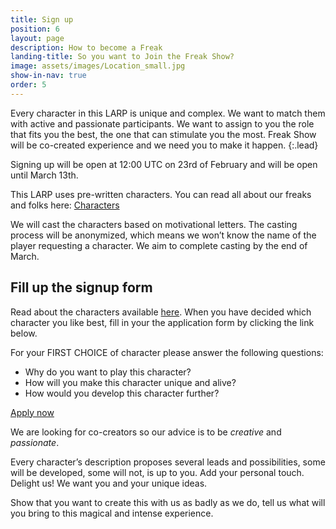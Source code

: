 ```yaml
---
title: Sign up
position: 6
layout: page
description: How to become a Freak
landing-title: So you want to Join the Freak Show?
image: assets/images/Location_small.jpg
show-in-nav: true
order: 5
---
```


Every character in this LARP is unique and complex. We want to match them with
active and passionate participants. We want to assign to you the role that fits you the best, the one
that can stimulate you the most. Freak Show will be co-created experience and we need you to make it happen.
{:.lead}

Signing up will be open at 12:00 UTC on 23rd of February and will be open until March 13th.

This LARP uses pre-written characters. You can read all about our freaks and folks here: [Characters](/characters.html)


We will cast the characters based on motivational letters. The casting process will be anonymized, which means we won’t know the name of the player requesting a character. We aim to complete casting by the end of March.

## Fill up the signup form

<div class="row">

<div class="6u 12u$(small)" markdown="1">

Read about the characters available <a href="/characters.html">here</a>. When you have decided which character you like best, fill in your the application form by clicking the link below.

For your FIRST CHOICE of character please answer the following questions:

- Why do you want to play this character?
- How will you make this character unique and alive?
- How would you develop this character further?

<a href="https://goo.gl/forms/mObwTqPF1eoIPVs92" target="_blank" class="button primary next">Apply now</a>


</div>
<div class="6u 12u$(small)">
<div class="box"  markdown="1">

We are looking for co-creators so our advice is to be _creative_ and _passionate_.

Every character’s description proposes several leads and possibilities, some will be developed, some will not, is up to you.
Add your personal touch. Delight us! We want you and your unique ideas.

Show that you want to create this with us as badly as we do, tell us what will you bring to this magical and intense experience.

</div>
</div>
</div>
